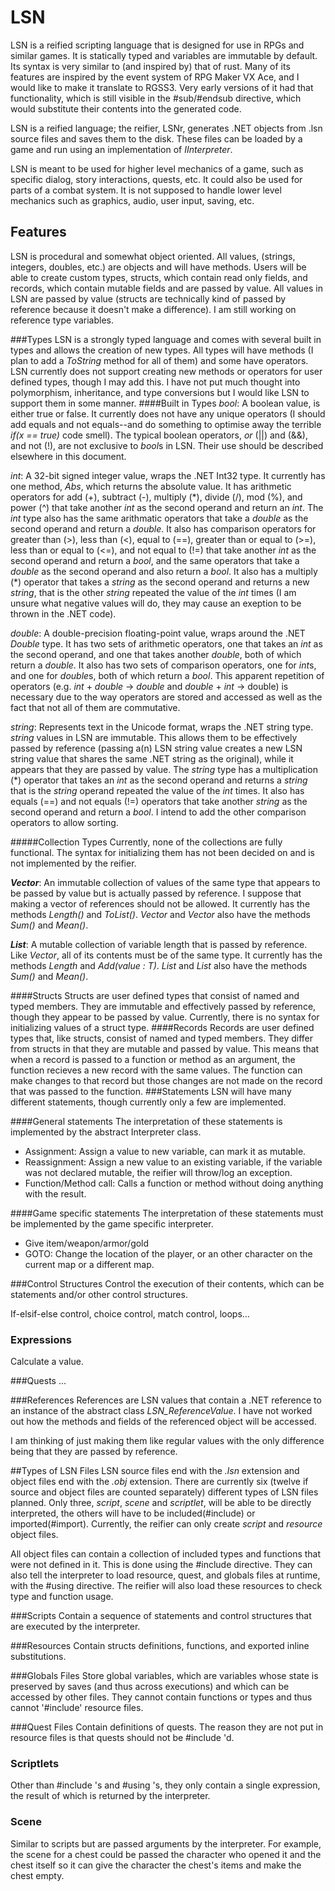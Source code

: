 # LSN
LSN is a reified scripting language that is designed for use in RPGs and similar games. It is statically typed and variables are immutable by default. Its syntax is very similar to (and inspired by) that of rust. Many of its features are inspired by the event system of RPG Maker VX Ace, and I would like to make it translate to RGSS3. Very early versions of it had that functionality, which is still visible in the #sub/#endsub directive, which would substitute their contents into the generated code.

LSN is a reified language; the reifier, LSNr, generates .NET objects from .lsn source files and saves them to the disk. These files can be loaded by a game and run using an implementation of *IInterpreter*.

LSN is meant to be used for higher level mechanics of a game, such as specific dialog, story interactions, quests, etc. It could also be used for parts of a combat system. It is not supposed to handle lower level mechanics such as graphics, audio, user input, saving, etc. 

## Features
LSN is procedural and somewhat object oriented. All values, (strings, integers, doubles, etc.) are objects and will have methods. Users will be able to create custom types, structs, which contain read only fields, and records, which contain mutable fields and are passed by value. All values in LSN are passed by value (structs are technically kind of passed by reference because it doesn't make a difference). I am still working on reference type variables.

###Types
LSN is a strongly typed language and comes with several built in types and allows the creation of new types. All types will have methods (I plan to add a *ToString* method for all of them) and some have operators. LSN currently does not support creating new methods or operators for user defined types, though I may add this. I have not put much thought into polymorphism, inheritance, and type conversions but I would like LSN to support them in some manner.
####Built in Types
*bool*: A boolean value, is either true or false. It currently does not have any unique operators (I should add equals and not equals--and do something to optimise away the terrible *if(x == true)* code smell). The typical boolean operators, *or* (||) and (&&), and not (!), are not exclusive to *bool*s in LSN. Their use should be described elsewhere in this document.

*int*: A 32-bit signed integer value, wraps the .NET Int32 type. It currently has one method, *Abs*, which returns the absolute value. It has arithmetic operators for add (+), subtract (-), multiply (\*), divide (/), mod (%), and power (^) that take another *int* as the second operand and return an *int*. The *int* type also has the same arithmatic operators that take a *double* as the second operand and return a *double*. It also has comparison operators for greater than (>), less than (<), equal to (==), greater than or equal to (>=), less than or equal to (<=), and not equal to (!=) that take another *int* as the second operand and return a *bool*, and the same operators that take a *double* as the second operand and also return a *bool*. It also has a multiply (\*) operator that takes a *string* as the second operand and returns a new *string*, that is the other *string* repeated the value of the *int* times (I am unsure what negative values will do, they may cause an exeption to be thrown in the .NET code).

*double*: A double-precision floating-point value, wraps around the .NET *Double* type. It has two sets of arithmetic operators, one that takes an *int* as the second operand, and one that takes another *double*, both of which return a *double*. It also has two sets of comparison operators, one for *int*s, and one for *double*s, both of which return a *bool*. This apparent repetition of operators (e.g. *int* + *double* -> *double* and *double* + *int* -> double) is necessary due to the way operators are stored and accessed as well as the fact that not all of them are commutative.

*string*: Represents text in the Unicode format, wraps the .NET string type. *string* values in LSN are immutable. This allows them to be effectively passed by reference (passing a(n) LSN string value creates a new LSN string value that shares the same .NET string as the original), while it appears that they are passed by value. The *string* type has a multiplication (\*) operator that takes an *int* as the second operand and returns a *string* that is the *string* operand repeated the value of the *int* times. It also has equals (==) and not equals (!=) operators that take another *string* as the second operand and return a *bool*. I intend to add the other comparison operators to allow sorting.

#####Collection Types
Currently, none of the collections are fully functional. The syntax for initializing them has not been decided on and is not implemented by the reifier.

***Vector<T>***: An immutable collection of values of the same type that appears to be passed by value but is actually passed by reference. I suppose that making a vector of references should not be allowed. It currently has the methods *Length()* and *ToList()*. *Vector<int>* and *Vector<double>* also have the methods *Sum()* and *Mean()*.

***List<T>***: A mutable collection of variable length that is passed by reference. Like *Vector<T>*, all of its contents must be of the same type. It currently has the methods *Length* and *Add(value : T)*. *List<int>* and *List<double>* also have the methods *Sum()* and *Mean()*.

####Structs
Structs are user defined types that consist of named and typed members. They are immutable and effectively passed by reference, though they appear to be passed by value. Currently, there is no syntax for initializing values of a struct type.
####Records
Records are user defined types that, like structs, consist of named and typed members. They differ from structs in that they are mutable and passed by value. This means that when a record is passed to a function or method as an argument, the function recieves a new record with the same values. The function can make changes to that record but those changes are not made on the record that was passed to the function.
###Statements
LSN will have many different statements, though currently only a few are implemented.

####General statements
The interpretation of these statements is implemented by the abstract Interpreter class.

* Assignment: Assign a value to new variable, can mark it as mutable.
* Reassignment: Assign a new value to an existing variable, if the variable was not declared mutable, the reifier will throw/log an exception.
* Function/Method call: Calls a function or method without doing anything with the result.

####Game specific statements
The interpretation of these statements must be implemented by the game specific interpreter.

* Give item/weapon/armor/gold
* GOTO: Change the location of the player, or an other character on the current map or a different map.

###Control Structures
Control the execution of their contents, which can be statements and/or other control structures.

If-elsif-else control, choice control, match control, loops...

### Expressions
Calculate a value.

###Quests
...

###References
References are LSN values that contain a .NET reference to an instance of the abstract class *LSN_ReferenceValue*. I have not worked out how the methods and fields of the referenced object will be accessed. 

I am thinking of just making them like regular values with the only difference being that they are passed by reference.

##Types of LSN Files
LSN source files end with the *.lsn* extension and object files end with the *.obj* extension. There are currently six (twelve if source and object files are counted separately) different types of LSN files planned. Only three, *script*, *scene* and *scriptlet*, will be able to be directly interpreted, the others will have to be included(#include) or imported(#import). Currently, the reifier can only create *script* and *resource* object files.

All object files can contain a collection of included types and functions that were not defined in it.
This is done using the #include directive. They can also tell the interpreter to load resource, quest, and globals files at runtime, with the #using directive. The reifier will also load these resources to check type and function usage.

###Scripts
Contain a sequence of statements and control structures that are executed by the interpreter.

###Resources
Contain structs definitions, functions, and exported inline substitutions.

###Globals Files
Store global variables, which are variables whose state is preserved by saves (and thus across executions) and which can be accessed by other files. They cannot contain functions or types and thus cannot '#include' resource files.

###Quest Files
Contain definitions of quests. The reason they are not put in resource files is that quests should not be #include 'd.

### Scriptlets
Other than #include 's and #using 's, they only contain a single expression, the result of which is returned by the interpreter.

### Scene
Similar to scripts but are passed arguments by the interpreter. For example, the scene for a chest could be passed the character who opened it and the chest itself so it can give the character the chest's items and make the chest empty.
